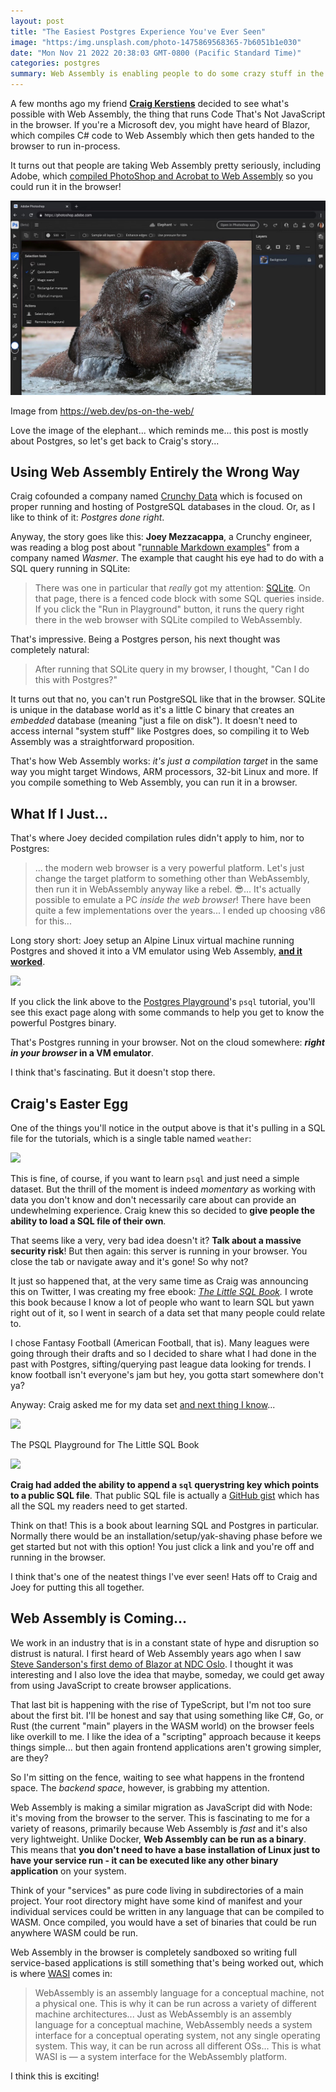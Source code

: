 ```yaml
---
layout: post
title: "The Easiest Postgres Experience You've Ever Seen"
image: "https:/img.unsplash.com/photo-1475869568365-7b6051b1e030"
date: "Mon Nov 21 2022 20:38:03 GMT-0800 (Pacific Standard Time)"
categories: postgres
summary: Web Assembly is enabling people to do some crazy stuff in the browser, including running a full PostgreSQL installation and Adobe Photoshop!      
---
```


A few months ago my friend [**Craig Kerstiens**](https://twitter.com/craigkerstiens) decided to see what's possible with Web Assembly, the thing that runs Code That's Not JavaScript in the browser. If you're a Microsoft dev, you might have heard of Blazor, which compiles C# code to Web Assembly which then gets handed to the browser to run in-process.

It turns out that people are taking Web Assembly pretty seriously, including Adobe, which [compiled PhotoShop and Acrobat to Web Assembly](https://web.dev/ps-on-the-web/) so you could run it in the browser!

![](/img/2022/11/image-8.png)

Image from https://web.dev/ps-on-the-web/

Love the image of the elephant... which reminds me... this post is mostly about Postgres, so let's get back to Craig's story...

## Using Web Assembly Entirely the Wrong Way

Craig cofounded a company named [Crunchy Data](https://www.crunchydata.com/) which is focused on proper running and hosting of PostgreSQL databases in the cloud. Or, as I like to think of it: _Postgres done right_.

Anyway, the story goes like this: **Joey Mezzacappa**, a Crunchy engineer, was reading a blog post about "[runnable Markdown examples](https://wasmer.io/posts/markdown-playgrounds-powered-by-wasm)" from a company named _Wasmer_. The example that caught his eye had to do with a SQL query running in SQLite:

> There was one in particular that _really_ got my attention: [SQLite](https://wapm.io/sqlite/sqlite). On that page, there is a fenced code block with some SQL queries inside. If you click the "Run in Playground" button, it runs the query right there in the web browser with SQLite compiled to WebAssembly.

That's impressive. Being a Postgres person, his next thought was completely natural:

> After running that SQLite query in my browser, I thought, "Can I do this with Postgres?"

It turns out that no, you can't run PostgreSQL like that in the browser. SQLite is unique in the database world as it's a little C binary that creates an _embedded_ database (meaning "just a file on disk"). It doesn't need to access internal "system stuff" like Postgres does, so compiling it to Web Assembly was a straightforward proposition.

That's how Web Assembly works: _it's just a compilation target_ in the same way you might target Windows, ARM processors, 32-bit Linux and more. If you compile something to Web Assembly, you can run it in a browser.

## What If I Just...

That's where Joey decided compilation rules didn't apply to him, nor to Postgres:

> ... the modern web browser is a very powerful platform. Let's just change the target platform to something other than WebAssembly, then run it in WebAssembly anyway like a rebel. 😎... It's actually possible to emulate a PC _inside the web browser_! There have been quite a few implementations over the years... I ended up choosing v86 for this... 

Long story short: Joey setup an Alpine Linux virtual machine running Postgres and shoved it into a VM emulator using Web Assembly, **[and it worked](https://wasmer.io/posts/markdown-playgrounds-powered-by-wasm)**.

![](/2022/11/image-4.png)

If you click the link above to the [Postgres Playground](https://wasmer.io/posts/markdown-playgrounds-powered-by-wasm)'s `psql` tutorial, you'll see this exact page along with some commands to help you get to know the powerful Postgres binary.

That's Postgres running in your browser. Not on the cloud somewhere: **_right in your browser_ in a VM emulator**.

I think that's fascinating. But it doesn't stop there.

## Craig's Easter Egg

One of the things you'll notice in the output above is that it's pulling in a SQL file for the tutorials, which is a single table named `weather`:

![](/2022/11/image-5.png)

This is fine, of course, if you want to learn `psql` and just need a simple dataset. But the thrill of the moment is indeed _momentary_ as working with data you don't know and don't necessarily care about can provide an undewhelming experience. Craig knew this so decided to **give people the ability to load a SQL file of their own**.

That seems like a very, very bad idea doesn't it? **Talk about a massive security risk**! But then again: this server is running in your browser. You close the tab or navigate away and it's gone! So why not?

It just so happened that, at the very same time as Craig was announcing this on Twitter, I was creating my free ebook: _[The Little SQL Book](https://bigmachine.io/little-sql-book/)._ I wrote this book because I know a lot of people who want to learn SQL but yawn right out of it, so I went in search of a data set that many people could relate to. 

I chose Fantasy Football (American Football, that is). Many leagues were going through their drafts and so I decided to share what I had done in the past with Postgres, sifting/querying past league data looking for trends. I know football isn't everyone's jam but hey, you gotta start somewhere don't ya?

Anyway: Craig asked me for my data set [and next thing I know](https://www.crunchydata.com/developers/playground?sql=https://gist.githubusercontent.com/craigkerstiens/2297d5fce53832a73c975e94e6a7f0c8/raw/7d858bdb9ecd8bd1445425fa948197b655804e31/ff.sql)...

![](/2022/11/image-6.png)

The PSQL Playground for The Little SQL Book

![](/2022/11/image-7.png)

**Craig had added the ability to append a `sql` querystring key which points to a public SQL file**. That public SQL file is actually a [GitHub gist](https://gist.githubusercontent.com/craigkerstiens/2297d5fce53832a73c975e94e6a7f0c8/raw/7d858bdb9ecd8bd1445425fa948197b655804e31/ff.sql) which has all the SQL my readers need to get started.

Think on that! This is a book about learning SQL and Postgres in particular. Normally there would be an installation/setup/yak-shaving phase before we get started but not with this option! You just click a link and you're off and running in the browser.

I think that's one of the neatest things I've ever seen! Hats off to Craig and Joey for putting this all together.

## Web Assembly is Coming...

We work in an industry that is in a constant state of hype and disruption so distrust is natural. I first heard of Web Assembly years ago when I saw [Steve Sanderson's first demo of Blazor at NDC Oslo](https://www.youtube.com/watch?v=uW-Kk7Qpv5U). I thought it was interesting and I also love the idea that maybe, someday, we could get away from using JavaScript to create browser applications.

That last bit is happening with the rise of TypeScript, but I'm not too sure about the first bit. I'll be honest and say that using something like C#, Go, or Rust (the current "main" players in the WASM world) on the browser feels like overkill to me. I like the idea of a "scripting" approach because it keeps things simple... but then again frontend applications aren't growing simpler, are they?

So I'm sitting on the fence, waiting to see what happens in the frontend space. The _backend space_, however, is grabbing my attention.

Web Assembly is making a similar migration as JavaScript did with Node: it's moving from the browser to the server. This is fascinating to me for a variety of reasons, primarily because Web Assembly is _fast_ and it's also very lightweight. Unlike Docker, **Web Assembly can be run as a binary**. This means that **you don't need to have a base installation of Linux just to have your service run - it can be executed like any other binary application** on your system.

Think of your "services" as pure code living in subdirectories of a main project. Your root directory might have some kind of manifest and your individual services could be written in any language that can be compiled to WASM. Once compiled, you would have a set of binaries that could be run anywhere WASM could be run.

Web Assembly in the browser is completely sandboxed so writing full service-based applications is still something that's being worked out, which is where [WASI](https://hacks.mozilla.org/2019/03/standardizing-wasi-a-webassembly-system-interface/) comes in:

> WebAssembly is an assembly language for a conceptual machine, not a physical one. This is why it can be run across a variety of different machine architectures... Just as WebAssembly is an assembly language for a conceptual machine, WebAssembly needs a system interface for a conceptual operating system, not any single operating system. This way, it can be run across all different OSs... This is what WASI is — a system interface for the WebAssembly platform.

I think this is exciting!
